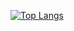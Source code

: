 <!-- [![Codey's Github stats](https://github-readme-stats.vercel.app/api?username=c0de-e&hide=stars,prs,issues,contribs&count_private=true&theme=dracula&show_icons=true)](https://github.com/anuraghazra/github-readme-stats) -->

[![Top Langs](https://github-readme-stats.vercel.app/api/top-langs/?username=c0de-e&count_private=true&theme=dracula)](https://github.com/anuraghazra/github-readme-stats)

<!--
**c0de-e/c0de-e** is a ✨ _special_ ✨ repository because its `README.md` (this file) appears on your GitHub profile.

Here are some ideas to get you started:

- 🔭 I’m currently working on ...
- 🌱 I’m currently learning ...
- 👯 I’m looking to collaborate on ...
- 🤔 I’m looking for help with ...
- 💬 Ask me about ...
- 📫 How to reach me: ...
- 😄 Pronouns: ...
- ⚡ Fun fact: ...
-->
